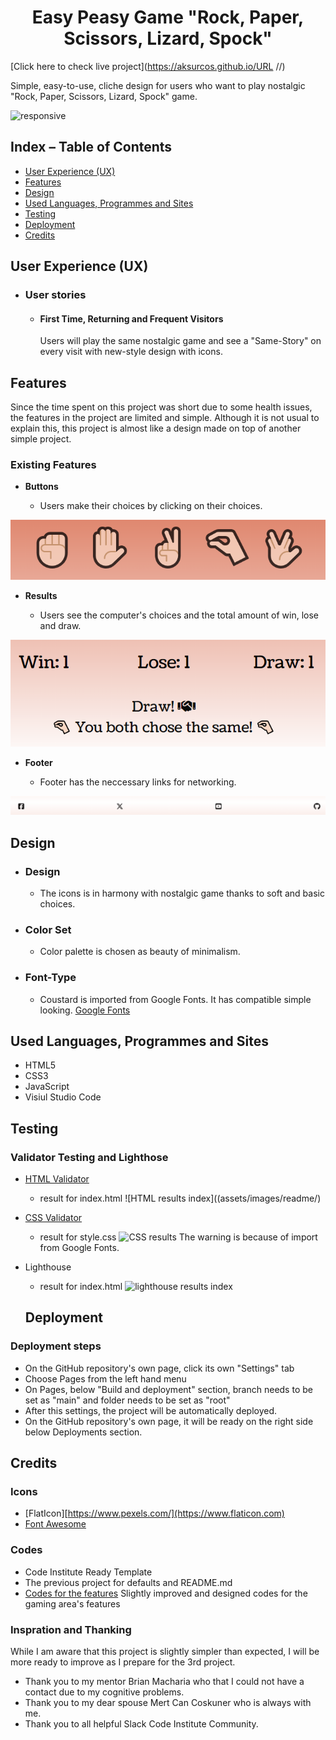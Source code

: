<h1 align="center">Easy Peasy Game "Rock, Paper, Scissors, Lizard, Spock" </h1>

[Click here to check live project](https://aksurcos.github.io/URL                          //)

Simple, easy-to-use, cliche design for users who want to play nostalgic "Rock, Paper, Scissors, Lizard, Spock" game.

![responsive](documentation/imagesreadme/iamresponsive.png)


## Index – Table of Contents
* [User Experience (UX)](#user-experience-ux) 
* [Features](#features)
* [Design](#design)
* [Used Languages, Programmes and Sites](#used-languages-programmes-and-sites)
* [Testing](#testing)
* [Deployment](#deployment)
* [Credits](#credits)
  
## User Experience (UX)

-   ### User stories

    -   ####  First Time, Returning and Frequent Visitors
         Users will play the same nostalgic game and see a "Same-Story" on every visit with new-style design with icons.

## Features

Since the time spent on this project was short due to some health issues, the features in the project are limited and simple. Although it is not usual to explain this, this project is almost like a design made on top of another simple project. 

### Existing Features

-   __Buttons__

    - Users make their choices by clicking on their choices.

![buttons](assets/images/readme/buttons.png)

-   __Results__

    - Users see the computer's choices and the total amount of win, lose and draw.

![results](assets/images/readme/result.png)

-   __Footer__

    - Footer has the neccessary links for networking.

![footer](assets/images/readme/footer.png)

## Design

-   ### Design
    -  The icons is in harmony with nostalgic game thanks to soft and basic choices. 

-   ### Color Set
    -  Color palette is chosen as beauty of minimalism.
       
-   ### Font-Type
    -   Coustard is imported from Google Fonts. It has compatible simple looking.
      [Google Fonts]([https://validator.w3.org](https://fonts.google.com/specimen/Coustard?stroke=Serif)/) 

## Used Languages, Programmes and Sites

-   HTML5
-   CSS3
-   JavaScript
-   Visiul Studio Code

## Testing

### Validator Testing and Lighthose

- [HTML Validator](https://validator.w3.org/)

    - result for index.html
      ![HTML results index]((assets/images/readme/)  

- [CSS Validator](https://jigsaw.w3.org/css-validator/)

    - result for style.css 
      ![CSS results](assets/images/readme/)
    The warning is because of import from Google Fonts.

- Lighthouse

    - result for index.html
      ![lighthouse results index](assets/images/readme/)

  ## Deployment

### Deployment steps
- On the GitHub repository's own page, click its own "Settings" tab 
- Choose Pages from the left hand menu 
- On Pages, below "Build and deployment" section, branch needs to be set as "main" and folder needs to be set as "root"
- After this settings, the project will be automatically deployed.
- On the GitHub repository's own page, it will be ready on the right side below Deployments section.
    
## Credits

### Icons 
- [FlatIcon][https://www.pexels.com/](https://www.flaticon.com)
- [Font Awesome](https://fontawesome.com/)

### Codes   
- Code Institute Ready Template
- The previous project for defaults and README.md
- [Codes for the features](https://www.youtube.com/watch?v=wT1pwM7hRtQ/)
Slightly improved and designed codes for the gaming area's features

### Inspration and Thanking
While I am aware that this project is slightly simpler than expected, I will be more ready to improve as I prepare for the 3rd project.

- Thank you to my mentor Brian Macharia who that I could not have a contact due to my cognitive problems.
- Thank you to my dear spouse Mert Can Coskuner who is always with me.
- Thank you to all helpful Slack Code Institute Community.



  

  
  

  







